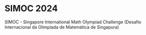 # SIMOC 2024
SIMOC - Singapore International Math Olympiad Challenge (Desafio Internacional da Olimpíada de Matemática de Singapura)
